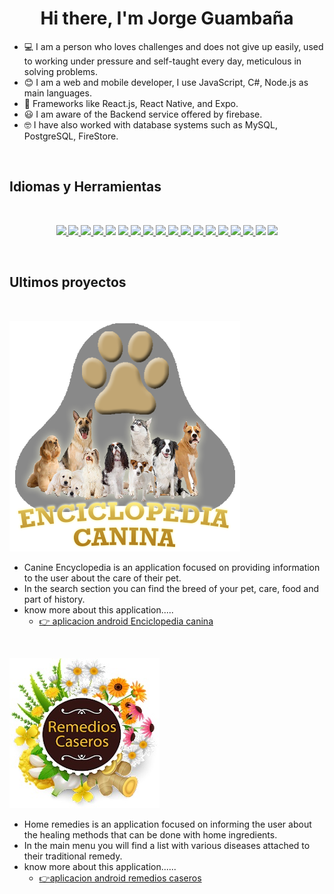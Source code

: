 # <h1 align="center"> Hi there, I'm Jorge Guambaña</h1>

- 💻 I am a person who loves challenges and does not give up easily, used to working under pressure and self-taught every day, meticulous in solving problems.
- 😊 I am a web and mobile developer, I use JavaScript, C#, Node.js as main languages.
- 🙌 Frameworks like React.js, React Native, and Expo.
- 😃 I am aware of the Backend service offered by firebase.
- 🤓 I have also worked with database systems such as MySQL, PostgreSQL, FireStore.

<br />


## Idiomas y Herramientas
<br />

<p align="center">
    <a href="" target="_blank"> <img src="https://img.shields.io/badge/Ubuntu-E95420?style=for-the-badge&logo=ubuntu&logoColor=white"/> </a >
    <a href="" target="_blank"> <img src="https://img.shields.io/badge/Windows-0078D6?style=for-the-badge&logo=windows&logoColor=white"/> </a >
    <a href="" target="_blank"> <img src="https://img.shields.io/badge/Android-3DDC84?style=for-the-badge&logo=android&logoColor=white"/> </a >
    <a href="" target="_blank"> <img src="https://img.shields.io/badge/JavaScript-F7DF1E?style=for-the-badge&logo=javascript&logoColor=black"/> </a >
    <a href="" target="_blank"> <img src="https://img.shields.io/badge/TypeScript-007ACC?style=for-the-badge&logo=typescript&logoColor=white"/></a >
    <a href="" target="_blank"> <img src="https://img.shields.io/badge/Node.js-43853D?style=for-the-badge&logo=node.js&logoColor=white"/ > </a>
    <a href="" target="_blank"> <img src="https://img.shields.io/badge/HTML5-E34F26?style=for-the-badge&logo=html5&logoColor=white"/> </a >
    <a href="" target="_blank"> <img src="https://img.shields.io/badge/CSS3-1572B6?style=for-the-badge&logo=css3&logoColor=white"/> </a >
    <a href="" target="_blank"> <img src="https://img.shields.io/badge/React-20232A?style=for-the-badge&logo=react&logoColor=61DAFB"/> </a >
    <a href="" target="_blank"> <img src="https://img.shields.io/badge/React_Router-CA4245?style=for-the-badge&logo=react-router&logoColor=white"/>
    <a href="" target="_blank"> <img src="https://img.shields.io/badge/React_Native-20232A?style=for-the-badge&logo=react&logoColor=61DAFB"/> </a >
    <a href="" target="_blank"> <img src="https://img.shields.io/badge/Bootstrap-563D7C?style=for-the-badge&logo=bootstrap&logoColor=white"/> </a >
    <a href="" target="_blank"> <img src="https://img.shields.io/badge/Material--UI-0081CB?style=for-the-badge&logo=material-ui&logoColor=white" /> </a>
    <a href="" target="_blank"> <img src="https://img.shields.io/badge/MongoDB-4EA94B?style=for-the-badge&logo=mongodb&logoColor=white"/> </a >
    <a href="" target="_blank"> <img src="https://img.shields.io/badge/PostgreSQL-316192?style=for-the-badge&logo=postgresql&logoColor=white"/> </a >
    <a href="" target="_blank"> <img src="https://img.shields.io/badge/MySQL-00000F?style=for-the-badge&logo=mysql&logoColor=white"/> </a >
    <a href="" target="_blank"> <img src="https://img.shields.io/badge/Microsoft_Excel-217346?style=for-the-badge&logo=microsoft-excel&logoColor=white"/></a>
    <a href="" target="_blank"> <img src="https://img.shields.io/badge/Microsoft_Word-2B579A?style=for-the-badge&logo=microsoft-word&logoColor=white"/></a>
</p>
<br />
    
    
## Ultimos proyectos
<br />

![](./assets/logo.png)
    
- Canine Encyclopedia is an application focused on providing information to the user about the care of their pet.    
- In the search section you can find the breed of your pet, care, food and part of history.
- know more about this application.....
    - <a href="https://play.google.com/store/apps/details?id=comm.examplee.luisi.conocetumascota&hl=es" target="_blank">👉 aplicacion android Enciclopedia canina</a>

<br />
    
    
![](./assets/logo2.jpg)

    
- Home remedies is an application focused on informing the user about the healing methods that can be done with home ingredients.
- In the main menu you will find a list with various diseases attached to their traditional remedy.
- know more about this application......
    - <a href="https://play.google.com/store/apps/details?id=comm.examplee.medicina_ancestral&hl=es" target="_blank">👉aplicacion android remedios caseros </a>
    
    

